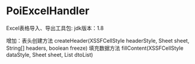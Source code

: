# PoiExcelHandler
Excel表格导入、导出工具包:
jdk版本：1.8


增加：表头创建方法 createHeader(XSSFCellStyle headerStyle, Sheet sheet, String[] headers, boolean freeze)
      填充数据方法 fillContent(XSSFCellStyle dataStyle, Sheet sheet, List<T> dtoList)
